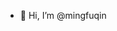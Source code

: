 - 👋 Hi, I’m @mingfuqin

<!---
mingfuqin/mingfuqin is a ✨ special ✨ repository because its `README.md` (this file) appears on your GitHub profile.
You can click the Preview link to take a look at your changes.
--->
